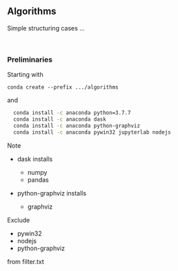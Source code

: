 ## Algorithms

Simple structuring cases ...

<br>


### Preliminaries

Starting with

`conda create --prefix .../algorithms`

and

```bash
  conda install -c anaconda python=3.7.7
  conda install -c anaconda dask
  conda install -c anaconda python-graphviz
  conda install -c anaconda pywin32 jupyterlab nodejs
```

Note

* dask installs
  * numpy
  * pandas
  
* python-graphviz installs
  * graphviz


Exclude

* pywin32
* nodejs
* python-graphviz

from filter.txt
